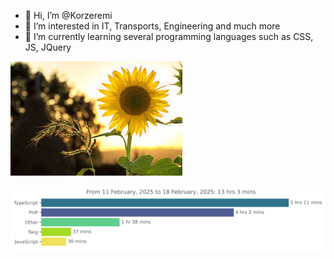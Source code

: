 - 👋 Hi, I’m @Korzeremi
- 👀 I’m interested in IT, Transports, Engineering and much more
- 🌱 I’m currently learning several programming languages such as CSS, JS, JQuery

![alt text](https://github.com/Korzeremi/Korzeremi/blob/main/index.jpeg)

<img
  src="https://github.com/Korzeremi/Korzeremi/blob/main/images/stat.svg"
  alt="Alternative Text"
/>
